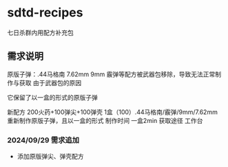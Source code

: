 # sdtd-recipes
七日杀群内用配方补充包

## 需求说明

原版子弹：.44马格南 7.62mm 9mm 霰弹等配方被武器包移除，导致无法正常制作与获取
由于武器包的原因

它保留了以一盒的形式的原版子弹

新配方
200火药+100弹尖+100弹壳
1盒（100）.44马格南/霰弹/9mm/7.62mm
重新制作原版子弹，且以一盒的形式
制作时间 一盒2min
获取途径 工作台

### 2024/09/29 需求追加

- 添加原版弹尖、弹壳配方

